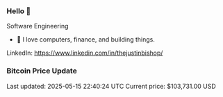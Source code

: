 ### Hello 🤙  

Software Engineering

- 🔭 I love computers, finance, and building things.
  
LinkedIn: https://www.linkedin.com/in/thejustinbishop/  
















































































































































### Bitcoin Price Update
Last updated: 2025-05-15 22:40:24 UTC
Current price: $103,731.00 USD
